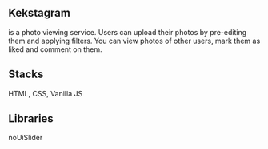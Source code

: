 ## Kekstagram 

is a photo viewing service. Users can upload their photos by pre-editing them and applying filters. You can view photos of other users, mark them as liked and comment on them.

## Stacks

HTML, CSS, Vanilla JS

## Libraries

noUiSlider
